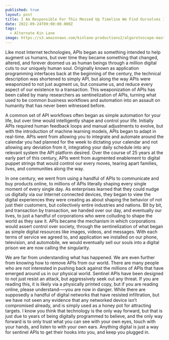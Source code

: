 ```yaml
---
published: true
layout: post
title: I Am Responsible For This Messed Up Timeline We Find Ourselves In
date: 2022-09-24T09:00:00.000Z
tags:
  - Alternate Kin Lane
image: https://s3.amazonaws.com/kinlane-productions2/algorotoscope-master/bf-skinner-alan-turing-side.jpg
---
```

Like most Internet technologies, APIs began as something intended to help augment us humans, but over time they became something that changed, altered, and forever doomed us as human beings through a million digital cuts to our uniquely human soul. Originally known as application programming interfaces back at the beginning of the century, the technical description was shortened to simply API, but along the way APIs were weaponized to not just augment us, but consume us, and reduce every aspect of our existence to a transaction. This weaponization of APIs has been called by many researchers as sentinelization of APIs, turning what used to be common business workflows and automation into an assault on humanity that has never been witnessed before.

A common set of API workflows often began as simple automation for your life, but over time would intelligently shape and control your life. Initially APIs required human feedback loops and manual adjustments to evolve, but with the introduction of machine learning models, APIs began to adapt in real-time. APIs went from allowing you to integrate and automate around the calendar you had planned for the week to dictating your calendar and not allowing any deviation from it, integrating your daily schedule into any relevant system the API platform desired. Over the course of 25 years at the early part of this century, APIs went from augmented enablement to digital puppet strings that would control our every moves, tearing apart families, lives, and communities along the way. 

In one century, we went from using a handful of APIs to communicate and buy products online, to millions of APIs literally shaping every single moment of every single day. As enterprises learned that they could nudge us digitally via our Internet connected devices, they began to view the digital experiences they were creating as about shaping the behavior of not just their customers, but collectively entire industries and nations. Bit by bit, and transaction by transaction, we handed over our day, and eventually our lives, to just a handful of corporations who were colluding to shape the world as they saw it. APIs became the mechanism in which corporations would assert control over society, through the sentinelization of what began as simple digital resources like images, videos, and messages. With each terms of service we agreed to, and application we installed on our phone, television, and automobile, we would eventually sell our souls into a digital prison we are now calling the singularity. 

We are far from understanding what has happened. We are even further from knowing how to remove APIs from our world. There are many people who are not interested in pushing back against the millions of APIs that have emerged around us in our physical world. Sentinel APIs have been designed to not just resist an attack, but aggressively seek out any threat. If you are reading this, it is likely via a physically printed copy, but if you are reading online, please understand-—you are now in danger. While there are supposedly a handful of digital networks that have resisted infiltration, but we have not seen any evidence that any networked device isn’t compromised already, and is simply used as a honey pot for attracting targets. I know you think that technology is the only way forward, but that is just due to years of being digitally programmed to believe, and the only way forward is to only trust what you can see with your own eyes, touch with your hands, and listen to with your own ears. Anything digital is just a way for sentinel APIs to get their hooks into you, and keep you plugged in.